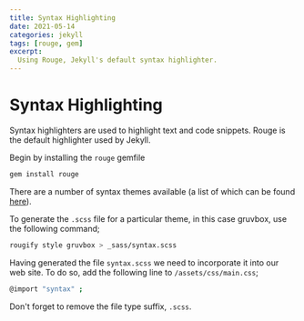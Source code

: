 ```yaml
---
title: Syntax Highlighting
date: 2021-05-14
categories: jekyll
tags: [rouge, gem]
excerpt:
  Using Rouge, Jekyll's default syntax highlighter.
---
```


# Syntax Highlighting

Syntax highlighters are used to highlight text and code snippets. Rouge is the default highlighter used by Jekyll.

Begin by installing the `rouge` gemfile

```bash
gem install rouge
```

There are a number of syntax themes available (a list of which can be found [here](https://github.com/rouge-ruby/rouge/tree/master/lib/rouge/themes)).

To generate the `.scss` file for a particular theme, in this case gruvbox, use the following command;

```bash
rougify style gruvbox > _sass/syntax.scss
```

Having generated the file `syntax.scss` we need to incorporate it into our web site. To do so, add the following line to `/assets/css/main.css`;

```bash
@import "syntax" ;
```

Don't forget to remove the file type suffix, `.scss`.

